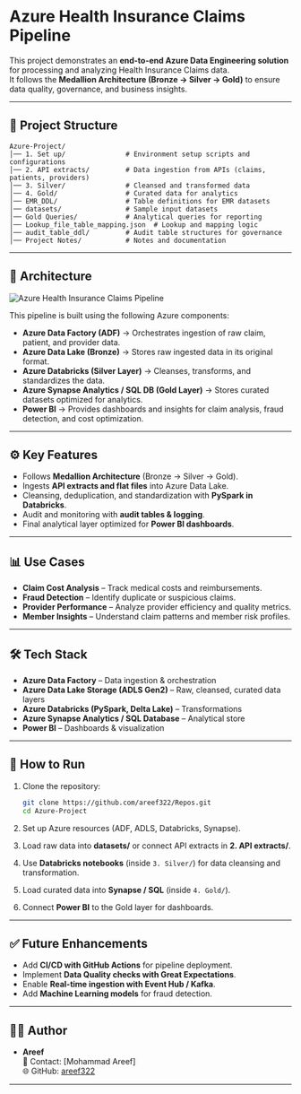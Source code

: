 
# Azure Health Insurance Claims Pipeline

This project demonstrates an **end-to-end Azure Data Engineering solution** for processing and analyzing Health Insurance Claims data.  
It follows the **Medallion Architecture (Bronze → Silver → Gold)** to ensure data quality, governance, and business insights.

---

## 📂 Project Structure

```
Azure-Project/
│── 1. Set up/               # Environment setup scripts and configurations
│── 2. API extracts/         # Data ingestion from APIs (claims, patients, providers)
│── 3. Silver/               # Cleansed and transformed data
│── 4. Gold/                 # Curated data for analytics
│── EMR_DDL/                 # Table definitions for EMR datasets
│── datasets/                # Sample input datasets
│── Gold Queries/            # Analytical queries for reporting
│── Lookup_file_table_mapping.json  # Lookup and mapping logic
│── audit_table_ddl/         # Audit table structures for governance
│── Project Notes/           # Notes and documentation
```

---

## 🚀 Architecture

![Azure Health Insurance Claims Pipeline](azure_claims_pipeline_architecture.png)

This pipeline is built using the following Azure components:

- **Azure Data Factory (ADF)** → Orchestrates ingestion of raw claim, patient, and provider data.  
- **Azure Data Lake (Bronze)** → Stores raw ingested data in its original format.  
- **Azure Databricks (Silver Layer)** → Cleanses, transforms, and standardizes the data.  
- **Azure Synapse Analytics / SQL DB (Gold Layer)** → Stores curated datasets optimized for analytics.  
- **Power BI** → Provides dashboards and insights for claim analysis, fraud detection, and cost optimization.  

---

## ⚙️ Key Features

- Follows **Medallion Architecture** (Bronze → Silver → Gold).  
- Ingests **API extracts and flat files** into Azure Data Lake.  
- Cleansing, deduplication, and standardization with **PySpark in Databricks**.  
- Audit and monitoring with **audit tables & logging**.  
- Final analytical layer optimized for **Power BI dashboards**.  

---

## 📊 Use Cases

- **Claim Cost Analysis** – Track medical costs and reimbursements.  
- **Fraud Detection** – Identify duplicate or suspicious claims.  
- **Provider Performance** – Analyze provider efficiency and quality metrics.  
- **Member Insights** – Understand claim patterns and member risk profiles.  

---

## 🛠️ Tech Stack

- **Azure Data Factory** – Data ingestion & orchestration  
- **Azure Data Lake Storage (ADLS Gen2)** – Raw, cleansed, curated data layers  
- **Azure Databricks (PySpark, Delta Lake)** – Transformations  
- **Azure Synapse Analytics / SQL Database** – Analytical store  
- **Power BI** – Dashboards & visualization  

---

## 📌 How to Run

1. Clone the repository:
   ```bash
   git clone https://github.com/areef322/Repos.git
   cd Azure-Project
   ```

2. Set up Azure resources (ADF, ADLS, Databricks, Synapse).  

3. Load raw data into **datasets/** or connect API extracts in **2. API extracts/**.  

4. Use **Databricks notebooks** (inside `3. Silver/`) for data cleansing and transformation.  

5. Load curated data into **Synapse / SQL** (inside `4. Gold/`).  

6. Connect **Power BI** to the Gold layer for dashboards.  

---

## ✅ Future Enhancements

- Add **CI/CD with GitHub Actions** for pipeline deployment.  
- Implement **Data Quality checks with Great Expectations**.  
- Enable **Real-time ingestion with Event Hub / Kafka**.  
- Add **Machine Learning models** for fraud detection.  

---

## 👨‍💻 Author

- **Areef**  
  📧 Contact: [Mohammad Areef]  
  🌐 GitHub: [areef322](https://github.com/areef322)

---

